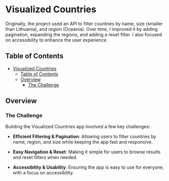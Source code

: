# Visualized Countries

Originally, the project used an API to filter countries by name, size (smaller than Lithuania), and region (Oceania). Over time, I improved it by adding pagination, expanding the regions, and adding a reset filter. I also focused on accessibility to enhance the user experience.

## Table of Contents

- [Visualized Countries](#visualized-countries)
  - [Table of Contents](#table-of-contents)
  - [Overview](#overview)
    - [The Challenge](#the-challenge)

## Overview

### The Challenge

Building the Visualized Countries app involved a few key challenges:

- **Efficient Filtering & Pagination**: Allowing users to filter countries by name, region, and size while keeping the app fast and responsive.
- **Easy Navigation & Reset**: Making it simple for users to browse results and reset filters when needed.

- **Accessibility & Usability**: Ensuring the app is easy to use for everyone, with a focus on accessibility.
